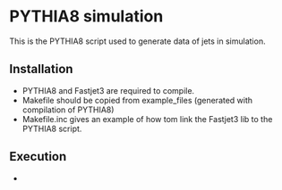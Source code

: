 # PYTHIA8 simulation

This is the PYTHIA8 script used to generate data of jets in simulation.

## Installation

- PYTHIA8 and Fastjet3 are required to compile.
- Makefile should be copied from example_files (generated with compilation of PYTHIA8)
- Makefile.inc gives an example of how tom link the Fastjet3 lib to the PYTHIA8 script.

## Execution

- 
